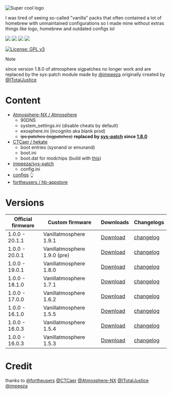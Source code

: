 ![Super cool logo](https://github.com/pinokaille/Vanillatmosphere/blob/main/assets/banner.png?raw=true)

I was tired of seeing so-called "vanilla" packs that often contained a lot of homebrew with unmaintained configurations so I made mine without extras things like logo, homebrew and outdated configs lol

![](https://img.shields.io/github/v/release/Atmosphere-NX/Atmosphere?color=pink&label=atmosphere&style=flat-square)
![](https://img.shields.io/github/v/release/CTCaer/Hekate?color=pink&label=hekate&style=flat-square)
![](https://img.shields.io/github/v/release/fortheusers/hb-appstore?color=pink&label=hb-appstore&style=flat-square)
![](https://img.shields.io/github/v/release/impeeza/sys-patch?color=pink&label=sys-patch&style=flat-square)

[![License: GPL v3](https://img.shields.io/badge/License-GPLv3-blue.svg)](https://www.gnu.org/licenses/gpl-3.0)

> [!NOTE]
> since version 1.8.0 of atmosphere sigpatches no longer work and are replaced by the sys-patch module made by [@impeeza](https://github.com/impeeza/) originally created by [@ITotalJustice](https://github.com/ITotalJustice)


Content
=====
- [Atmosphere-NX /
Atmosphere](https://github.com/Atmosphere-NX/Atmosphere)
  * 90DNS
  * system_settings.ini (disable cheats by default)
  * exosphere.ini (incognito aka blank prod)
  * ~~ips patches (sigpatches)~~ **replaced by [sys-patch](https://github.com/impeeza/sys-patch) since [1.8.0](https://github.com/Atmosphere-NX/Atmosphere/releases/tag/1.8.0-prerelease)**
- [CTCaer /
hekate](https://github.com/CTCaer/hekate)
  * boot entries (sysnand or emunand)
  * boot.ini
  * boot.dat for modchips (build with [this](https://github.com/mlemiam/Vanillatmosphere/blob/main/scripts/tx_custom_boot.py))
- [impeeza/sys-patch](https://github.com/impeeza/sys-patch) 
  * config.ini
- [configs](https://github.com/pinokaille/Vanillatmosphere/tree/main/configs) 👆
- [fortheusers /
hb-appstore ](https://github.com/fortheusers/hb-appstore)

Versions
=====
| Official firmware | Custom firmware | Downloads | Changelogs |
| ------------------|-----------------| ----------| ---------- |
| 1.0.0 - 20.1.1   | Vanillatmosphere 1.9.1 |[Download](https://github.com/mlemiam/Vanillatmosphere/releases/tag/1.9.1)| [changelog](https://github.com/Atmosphere-NX/Atmosphere/releases/tag/1.9.1) |
| 1.0.0 - 20.0.1  | Vanillatmosphere 1.9.0 (pre) |[Download](https://github.com/mlemiam/Vanillatmosphere/releases/tag/1.9.0-prerelease)| [changelog](https://github.com/Atmosphere-NX/Atmosphere/releases/tag/1.9.0-prerelease) |
| 1.0.0 - 19.0.1  | Vanillatmosphere 1.8.0  |[Download](https://github.com/mlemiam/Vanillatmosphere/releases/tag/1.8.0-prerelease)| [changelog](https://github.com/Atmosphere-NX/Atmosphere/releases/tag/1.8.0-prerelease) |
| 1.0.0 - 18.1.0  | Vanillatmosphere 1.7.1 |[Download](https://github.com/mlemiam/Vanillatmosphere/releases/tag/1.7.1)| [changelog](https://github.com/Atmosphere-NX/Atmosphere/releases/tag/1.7.1) |
| 1.0.0 - 17.0.0  | Vanillatmosphere 1.6.2 |[Download](https://github.com/mlemiam/Vanillatmosphere/releases/tag/1.6.2)| [changelog](https://github.com/Atmosphere-NX/Atmosphere/releases/tag/1.6.2) |
| 1.0.0 - 16.1.0  | Vanillatmosphere 1.5.5 |[Download](https://github.com/mlemiam/Vanillatmosphere/releases/tag/1.5.5)| [changelog](https://github.com/Atmosphere-NX/Atmosphere/releases/tag/1.5.5) |
| 1.0.0 - 16.0.3  | Vanillatmosphere 1.5.4 |[Download](https://github.com/mlemiam/Vanillatmosphere/releases/tag/1.5.4)| [changelog](https://github.com/Atmosphere-NX/Atmosphere/releases/tag/1.5.4) |
| 1.0.0 - 16.0.3  | Vanillatmosphere 1.5.3 |[Download](https://github.com/mlemiam/Vanillatmosphere/releases/tag/1.5.3)| [changelog](https://github.com/Atmosphere-NX/Atmosphere/releases/tag/1.5.3) |

Credit
=====
thanks to [@fortheusers](https://github.com/fortheusers) [@CTCaer](https://github.com/CTCaer) [@Atmosphere-NX](https://github.com/Atmosphere-NX) [@ITotalJustice](https://github.com/ITotalJustice) [@impeeza](https://github.com/impeeza/)
